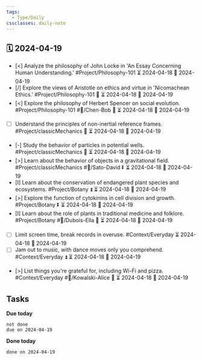 ```yaml
---
tags:
  - Type/Daily
cssclasses: daily-note
---
```


## 🗓️ 2024-04-19

- [<] Analyze the philosophy of John Locke in 'An Essay Concerning Human Understanding.' #Project/Philosophy-101 ⏳ 2024-04-18 📅 2024-04-19
- [/] Explore the views of Aristotle on ethics and virtue in 'Nicomachean Ethics.' #Project/Philosophy-101 🔽 ⏳ 2024-04-18 📅 2024-04-19
- [<] Explore the philosophy of Herbert Spencer on social evolution. #Project/Philosophy-101 #👤/Chen-Bob 🔺 ⏳ 2024-04-18 📅 2024-04-19
- [ ] Understand the principles of non-inertial reference frames. #Project/classicMechanics 🔽 ⏳ 2024-04-18 📅 2024-04-19
- [-] Study the behavior of particles in potential wells. #Project/classicMechanics 🔽 ⏳ 2024-04-18 📅 2024-04-19
- [>] Learn about the behavior of objects in a gravitational field. #Project/classicMechanics #👤/Sato-David ⏬ ⏳ 2024-04-18 📅 2024-04-19
- [I] Learn about the conservation of endangered plant species and ecosystems. #Project/Botany ⏫ ⏳ 2024-04-18 📅 2024-04-19
- [>] Explore the function of cytokinins in cell division and growth. #Project/Botany ⏬ ⏳ 2024-04-18 📅 2024-04-19
- [I] Learn about the role of plants in traditional medicine and folklore. #Project/Botany #👤/Dubois-Ella 🔺 ⏳ 2024-04-18 📅 2024-04-19
- [ ] Limit screen time, break records in overuse. #Context/Everyday ⏳ 2024-04-18 📅 2024-04-19
- [ ] Jam out to music, with dance moves only you comprehend. #Context/Everyday ⏫ ⏳ 2024-04-18 📅 2024-04-19
- [>] List things you're grateful for, including Wi-Fi and pizza. #Context/Everyday #👤/Kowalski-Alice 🔼 ⏳ 2024-04-18 📅 2024-04-19

## Tasks

**Due today**

```tasks
not done
due on 2024-04-19
```

**Done today**

```tasks
done on 2024-04-19
```
            